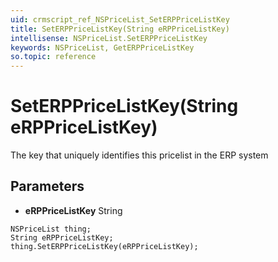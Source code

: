 ```yaml
---
uid: crmscript_ref_NSPriceList_SetERPPriceListKey
title: SetERPPriceListKey(String eRPPriceListKey)
intellisense: NSPriceList.SetERPPriceListKey
keywords: NSPriceList, GetERPPriceListKey
so.topic: reference
---
```


# SetERPPriceListKey(String eRPPriceListKey)

The key that uniquely identifies this pricelist in the ERP system

## Parameters

* **eRPPriceListKey** String

```crmscript
NSPriceList thing;
String eRPPriceListKey;
thing.SetERPPriceListKey(eRPPriceListKey);
```

